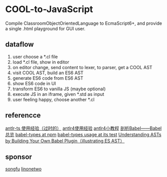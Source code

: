 # COOL-to-JavaScript

Compile ClassroomObjectOrientedLanguage to EcmaScript6+, and provide a single .html playground for GUI user.

## dataflow

1. user choose a *.cl file
1. load *.cl file, show in editor
1. on editor change, send content to lexer, to parser, get a COOL AST
1. visit COOL AST, build an ES6 AST
1. generate ES6 code from ES6 AST
1. show ES6 code in UI
1. transform ES6 to vanilla JS (maybe optional)
1. execute JS in an iframe, given *.std as input
1. user feeling happy, choose another *.cl

## referencce

[antlr-ts 使用经验（过时的）](http://www.jianshu.com/p/0438cfa74a3c)
[antlr4使用经验](https://abcdabcd987.com/using-antlr4/)
[antlr4小教程](https://dohkoos.gitbooks.io/antlr4-short-course/content/basic-concept.html)
[剖析Babel——Babel总览](http://www.alloyteam.com/2017/04/analysis-of-babel-babel-overview/)
[babel-types at npm](https://www.npmjs.com/package/babel-types)
[babel-types usage at its test](https://github.com/babel/babel/blob/7.0/packages/babel-types/test/converters.js)
[Understanding ASTs by Building Your Own Babel Plugin（illustrating ES AST）](https://www.sitepoint.com/understanding-asts-building-babel-plugin/)

## sponsor

[songfu](http://sist.shanghaitech.edu.cn/faculty/songfu/course/spring2017/cs131/)
[linonetwo](http://onetwo.ren/)
